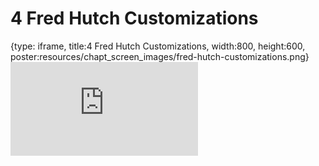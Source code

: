 # 4 Fred Hutch Customizations
 
{type: iframe, title:4 Fred Hutch Customizations, width:800, height:600, poster:resources/chapt_screen_images/fred-hutch-customizations.png}
![](https://hutchdatascience.org/FH_WDL101_Cromwell/no_toc/fred-hutch-customizations.html)
 

 
